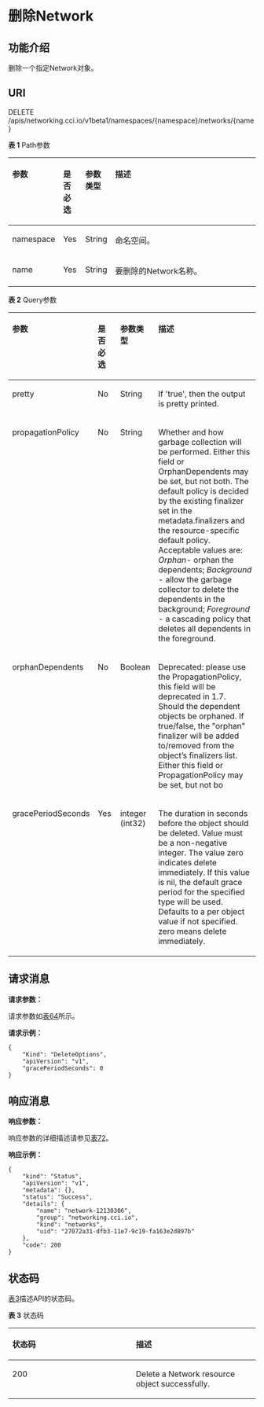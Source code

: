 # 删除Network<a name="cci_02_2016"></a>

## 功能介绍<a name="section1686113493165"></a>

删除一个指定Network对象。

## URI<a name="section8403243161416"></a>

DELETE /apis/networking.cci.io/v1beta1/namespaces/\{namespace\}/networks/\{name\}

**表 1**  Path参数

<a name="table14116182419179"></a>
<table><thead align="left"><tr id="row151161124131713"><th class="cellrowborder" valign="top" width="18%" id="mcps1.2.5.1.1"><p id="p7116102411175"><a name="p7116102411175"></a><a name="p7116102411175"></a>参数</p>
</th>
<th class="cellrowborder" valign="top" width="9%" id="mcps1.2.5.1.2"><p id="p1311614248179"><a name="p1311614248179"></a><a name="p1311614248179"></a>是否必选</p>
</th>
<th class="cellrowborder" valign="top" width="10%" id="mcps1.2.5.1.3"><p id="p1891094219478"><a name="p1891094219478"></a><a name="p1891094219478"></a>参数类型</p>
</th>
<th class="cellrowborder" valign="top" width="63%" id="mcps1.2.5.1.4"><p id="p1913212418176"><a name="p1913212418176"></a><a name="p1913212418176"></a>描述</p>
</th>
</tr>
</thead>
<tbody><tr id="row9132424201715"><td class="cellrowborder" valign="top" width="18%" headers="mcps1.2.5.1.1 "><p id="p10132124141712"><a name="p10132124141712"></a><a name="p10132124141712"></a>namespace</p>
</td>
<td class="cellrowborder" valign="top" width="9%" headers="mcps1.2.5.1.2 "><p id="p91321024201717"><a name="p91321024201717"></a><a name="p91321024201717"></a>Yes</p>
</td>
<td class="cellrowborder" valign="top" width="10%" headers="mcps1.2.5.1.3 "><p id="p19910542114715"><a name="p19910542114715"></a><a name="p19910542114715"></a>String</p>
</td>
<td class="cellrowborder" valign="top" width="63%" headers="mcps1.2.5.1.4 "><p id="p141322024151712"><a name="p141322024151712"></a><a name="p141322024151712"></a>命名空间。</p>
</td>
</tr>
<tr id="row713232412177"><td class="cellrowborder" valign="top" width="18%" headers="mcps1.2.5.1.1 "><p id="p17132152417178"><a name="p17132152417178"></a><a name="p17132152417178"></a>name</p>
</td>
<td class="cellrowborder" valign="top" width="9%" headers="mcps1.2.5.1.2 "><p id="p713272417176"><a name="p713272417176"></a><a name="p713272417176"></a>Yes</p>
</td>
<td class="cellrowborder" valign="top" width="10%" headers="mcps1.2.5.1.3 "><p id="p17910154210475"><a name="p17910154210475"></a><a name="p17910154210475"></a>String</p>
</td>
<td class="cellrowborder" valign="top" width="63%" headers="mcps1.2.5.1.4 "><p id="p6132102411170"><a name="p6132102411170"></a><a name="p6132102411170"></a>要删除的Network名称。</p>
</td>
</tr>
</tbody>
</table>

**表 2**  Query参数

<a name="zh-cn_topic_0079615000_table64523107"></a>
<table><thead align="left"><tr id="zh-cn_topic_0079615000_row55516030"><th class="cellrowborder" valign="top" width="21.782178217821784%" id="mcps1.2.5.1.1"><p id="zh-cn_topic_0079615000_p504568"><a name="zh-cn_topic_0079615000_p504568"></a><a name="zh-cn_topic_0079615000_p504568"></a>参数</p>
</th>
<th class="cellrowborder" valign="top" width="9.900990099009901%" id="mcps1.2.5.1.2"><p id="p64287338205444"><a name="p64287338205444"></a><a name="p64287338205444"></a>是否必选</p>
</th>
<th class="cellrowborder" valign="top" width="12.871287128712872%" id="mcps1.2.5.1.3"><p id="p18478185523915"><a name="p18478185523915"></a><a name="p18478185523915"></a>参数类型</p>
</th>
<th class="cellrowborder" valign="top" width="55.44554455445545%" id="mcps1.2.5.1.4"><p id="p39891894205444"><a name="p39891894205444"></a><a name="p39891894205444"></a>描述</p>
</th>
</tr>
</thead>
<tbody><tr id="zh-cn_topic_0079615000_row48602122"><td class="cellrowborder" valign="top" width="21.782178217821784%" headers="mcps1.2.5.1.1 "><p id="zh-cn_topic_0079615000_p44457847"><a name="zh-cn_topic_0079615000_p44457847"></a><a name="zh-cn_topic_0079615000_p44457847"></a>pretty</p>
</td>
<td class="cellrowborder" valign="top" width="9.900990099009901%" headers="mcps1.2.5.1.2 "><p id="zh-cn_topic_0079615000_p44315844"><a name="zh-cn_topic_0079615000_p44315844"></a><a name="zh-cn_topic_0079615000_p44315844"></a>No</p>
</td>
<td class="cellrowborder" valign="top" width="12.871287128712872%" headers="mcps1.2.5.1.3 "><p id="p047811555392"><a name="p047811555392"></a><a name="p047811555392"></a><span>String</span></p>
</td>
<td class="cellrowborder" valign="top" width="55.44554455445545%" headers="mcps1.2.5.1.4 "><p id="zh-cn_topic_0079615000_p32813593"><a name="zh-cn_topic_0079615000_p32813593"></a><a name="zh-cn_topic_0079615000_p32813593"></a>If 'true', then the output is pretty printed.</p>
</td>
</tr>
<tr id="row14243172612403"><td class="cellrowborder" valign="top" width="21.782178217821784%" headers="mcps1.2.5.1.1 "><p id="p42431526144010"><a name="p42431526144010"></a><a name="p42431526144010"></a><span>propagationPolicy</span></p>
</td>
<td class="cellrowborder" valign="top" width="9.900990099009901%" headers="mcps1.2.5.1.2 "><p id="p1624362616401"><a name="p1624362616401"></a><a name="p1624362616401"></a>No</p>
</td>
<td class="cellrowborder" valign="top" width="12.871287128712872%" headers="mcps1.2.5.1.3 "><p id="p10243182694014"><a name="p10243182694014"></a><a name="p10243182694014"></a><span>String</span></p>
</td>
<td class="cellrowborder" valign="top" width="55.44554455445545%" headers="mcps1.2.5.1.4 "><p id="p6243426154012"><a name="p6243426154012"></a><a name="p6243426154012"></a><span>Whether and how garbage collection will be performed. Either this field or OrphanDependents may be set, but not both. The default policy is decided by the existing finalizer set in the metadata.finalizers and the resource-specific default policy. Acceptable values are: </span><em id="i1852514174019"><a name="i1852514174019"></a><a name="i1852514174019"></a>Orphan</em><span>- orphan the dependents; </span><em id="i1852564114017"><a name="i1852564114017"></a><a name="i1852564114017"></a>Background</em><span> - allow the garbage collector to delete the dependents in the background; </span><em id="i10525174134013"><a name="i10525174134013"></a><a name="i10525174134013"></a>Foreground</em><span> - a cascading policy that deletes all dependents in the foreground.</span></p>
</td>
</tr>
<tr id="row9618126114019"><td class="cellrowborder" valign="top" width="21.782178217821784%" headers="mcps1.2.5.1.1 "><p id="p176181226114017"><a name="p176181226114017"></a><a name="p176181226114017"></a>orphanDependents</p>
</td>
<td class="cellrowborder" valign="top" width="9.900990099009901%" headers="mcps1.2.5.1.2 "><p id="p106181266407"><a name="p106181266407"></a><a name="p106181266407"></a>No</p>
</td>
<td class="cellrowborder" valign="top" width="12.871287128712872%" headers="mcps1.2.5.1.3 "><p id="p1461822617404"><a name="p1461822617404"></a><a name="p1461822617404"></a>Boolean</p>
</td>
<td class="cellrowborder" valign="top" width="55.44554455445545%" headers="mcps1.2.5.1.4 "><p id="p1961815263404"><a name="p1961815263404"></a><a name="p1961815263404"></a>Deprecated: please use the PropagationPolicy, this field will be deprecated in 1.7. Should the dependent objects be orphaned. If true/false, the "orphan" finalizer will be added to/removed from the object’s finalizers list. Either this field or PropagationPolicy may be set, but not bo</p>
</td>
</tr>
<tr id="row1172064412"><td class="cellrowborder" valign="top" width="21.782178217821784%" headers="mcps1.2.5.1.1 "><p id="p272967414"><a name="p272967414"></a><a name="p272967414"></a><span>gracePeriodSeconds</span></p>
</td>
<td class="cellrowborder" valign="top" width="9.900990099009901%" headers="mcps1.2.5.1.2 "><p id="p2723617414"><a name="p2723617414"></a><a name="p2723617414"></a>Yes</p>
</td>
<td class="cellrowborder" valign="top" width="12.871287128712872%" headers="mcps1.2.5.1.3 "><p id="p77226114115"><a name="p77226114115"></a><a name="p77226114115"></a><span>integer (int32)</span></p>
</td>
<td class="cellrowborder" valign="top" width="55.44554455445545%" headers="mcps1.2.5.1.4 "><p id="p8727684117"><a name="p8727684117"></a><a name="p8727684117"></a><span>The duration in seconds before the object should be deleted. Value must be a non-negative integer. The value zero indicates delete immediately. If this value is nil, the default grace period for the specified type will be used. Defaults to a per object value if not specified. zero means delete immediately.</span></p>
</td>
</tr>
</tbody>
</table>

## 请求消息<a name="section56528519"></a>

**请求参数：**

请求参数如[表64](数据结构.md#zh-cn_topic_0091433700_d0e41006)所示。

**请求示例：**

```
{
    "Kind": "DeleteOptions",
    "apiVersion": "v1",
    "gracePeriodSeconds": 0
}
```

## 响应消息<a name="section38994624"></a>

**响应参数：**

响应参数的详细描述请参见[表72](数据结构.md#table37251757105918)。

**响应示例：**

```
{
    "kind": "Status",
    "apiVersion": "v1",
    "metadata": {},
    "status": "Success",
    "details": {
        "name": "network-12130306",
        "group": "networking.cci.io",
        "kind": "networks",
        "uid": "27072a31-dfb3-11e7-9c19-fa163e2d897b"
    },
    "code": 200
}
```

## 状态码<a name="section15407297"></a>

[表3](#d0e35248)描述API的状态码。

**表 3**  状态码

<a name="d0e35248"></a>
<table><thead align="left"><tr id="row25883953"><th class="cellrowborder" valign="top" width="50%" id="mcps1.2.3.1.1"><p id="p16225480"><a name="p16225480"></a><a name="p16225480"></a>状态码</p>
</th>
<th class="cellrowborder" valign="top" width="50%" id="mcps1.2.3.1.2"><p id="p39195466"><a name="p39195466"></a><a name="p39195466"></a>描述</p>
</th>
</tr>
</thead>
<tbody><tr id="row20716193"><td class="cellrowborder" valign="top" width="50%" headers="mcps1.2.3.1.1 "><p id="p290101"><a name="p290101"></a><a name="p290101"></a>200</p>
</td>
<td class="cellrowborder" valign="top" width="50%" headers="mcps1.2.3.1.2 "><p id="p23498221"><a name="p23498221"></a><a name="p23498221"></a>Delete a Network resource object successfully.</p>
</td>
</tr>
</tbody>
</table>


